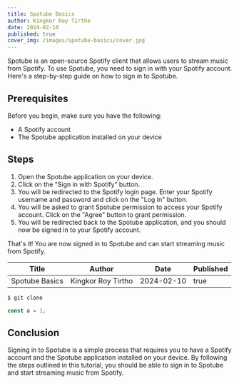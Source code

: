 ```yaml
---
title: Spotube Basics
author: Kingkor Roy Tirtho
date: 2024-02-10
published: true
cover_img: /images/spotube-basics/cover.jpg
---
```


Spotube is an open-source Spotify client that allows users to stream music from Spotify. To use Spotube, you need to sign in with your Spotify account. Here's a step-by-step guide on how to sign in to Spotube.

## Prerequisites

Before you begin, make sure you have the following:

- A Spotify account
- The Spotube application installed on your device

## Steps

1. Open the Spotube application on your device.
2. Click on the "Sign in with Spotify" button.
3. You will be redirected to the Spotify login page. Enter your Spotify username and password and click on the "Log In" button.
4. You will be asked to grant Spotube permission to access your Spotify account. Click on the "Agree" button to grant permission.
5. You will be redirected back to the Spotube application, and you should now be signed in to your Spotify account.

That's it! You are now signed in to Spotube and can start streaming music from Spotify.

| Title          | Author             | Date       | Published |
| -------------- | ------------------ | ---------- | --------- |
| Spotube Basics | Kingkor Roy Tirtho | 2024-02-10 | true      |

```bash
$ git clone
```

```javascript
const a = 1;
```

## Conclusion

Signing in to Spotube is a simple process that requires you to have a Spotify account and the Spotube application installed on your device. By following the steps outlined in this tutorial, you should be able to sign in to Spotube and start streaming music from Spotify.
